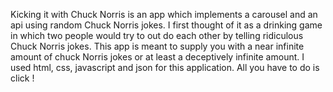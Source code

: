Kicking it with Chuck Norris  is an app which implements a carousel  and an api using random Chuck Norris jokes. I first thought of it as a drinking game in which  two people would  try to out do each other by telling ridiculous Chuck Norris jokes. This app is meant to supply you with a near infinite amount of chuck Norris jokes or at least a deceptively infinite amount.  I used html, css, javascript and json for this application.    All you have to do is click !
